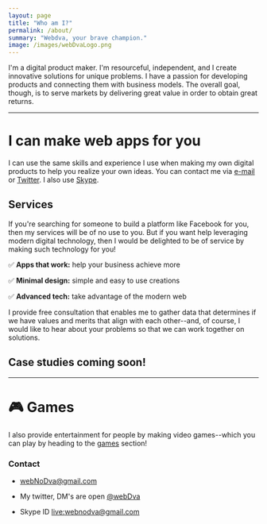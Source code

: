 ```yaml
---
layout: page
title: "Who am I?"
permalink: /about/
summary: "Webdva, your brave champion."
image: /images/webDvaLogo.png
---
```


I'm a digital product maker. I'm resourceful, independent, and I create innovative solutions for unique problems. I have a passion for developing products and connecting them with business models. The overall goal, though, is to serve markets by delivering great value in order to obtain great returns.

---

# I can make web apps for you

I can use the same skills and experience I use when making my own digital products to help you realize your own ideas. You can contact me via [e-mail](mailto:webNoDva@gmail.com) or [Twitter](https://twitter.com/webDva). I also use [Skype](live:webnodva@gmail.com).

## Services

If you're searching for someone to build a platform like Facebook for you, then my services will be of no use to you. But if you want help leveraging modern digital technology, then I would be delighted to be of service by making such technology for you!

✅ **Apps that work:** help your business achieve more

✅ **Minimal design:** simple and easy to use creations

✅ **Advanced tech:** take advantage of the modern web

I provide free consultation that enables me to gather data that determines if we have values and merits that align with each other--and, of course, I would like to hear about your problems so that we can work together on solutions.

## Case studies coming soon!

---

# 🎮 Games

I also provide entertainment for people by making video games--which you can play by heading to the [games](/games/) section!

### Contact

 * [webNoDva@gmail.com](mailto:webNoDva@gmail.com)

 * My twitter, DM's are open [@webDva](https://twitter.com/webDva)

 * Skype ID [live:webnodva@gmail.com](live:webnodva@gmail.com)